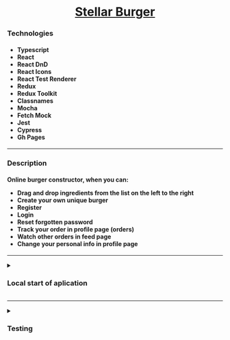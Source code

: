<h1 align="center"><a href="https://nkolosov097.github.io/react-burger" target="_blank">Stellar Burger</a></h1>
<h3 align="start">Technologies</h3>
<h4>
  <ul>
    <li>Typescript</li>
    <li>React</li>
    <li>React DnD</li>
    <li>React Icons</li>
    <li>React Test Renderer</li>
    <li>Redux</li>
    <li>Redux Toolkit</li>
    <li>Classnames</li>
    <li>Mocha</li>
    <li>Fetch Mock</li>
    <li>Jest</li>
    <li>Cypress</li>
    <li>Gh Pages</li>
  </ul>
  </h4>

<hr>

<h3 align="start">Description</h3>
  <h4>Online burger constructor, when you can:
  <ul>
    <li>Drag and drop ingredients from the list on the left to the right</li>
    <li>Create your own unique burger</li>
    <li>Register</li>
    <li>Login</li>
    <li>Reset forgotten password</li>
    <li>Track your order in profile page (orders)</li>
    <li>Watch other orders in feed page</li>
    <li>Change your personal info in profile page</li>
  </ul>
</h4>

<hr>

<details>
  <summary><h3>Local start of aplication</h3></summary>
  &#9;<ol>
    <li>
      <h4>Clone the repository:</h4>
      <code>git@github.com:NKolosov097/react-burger.git</code>
    </li>
    <li>
      <h4>Install all dependencies:</h4>
      <code>npm i</code>
      or
      <code>yarn add</code>
    </li>
    <li>
      <h4>Start the application:</h4>
      <code>npm start</code>
      or 
      <code>yarn start</code>
    </li>
    <li>
      <h4>Go to http://localhost:3000 to view the application</h4>
    </li>
  </ol>
</details>

<hr>

<details>
<summary><h3>Testing</h3></summary>
  <details>
    <summary><h4>Unit tests</h4></summary>
    <h4>Launch all unit tests:</h4>
    <code>npm run test</code>
  </details>
  
  <details>
    <summary><h4>E2E tests</h4></summary>
    &#9;<ol>
      <li>
        <h4>Create <code>fixtures</code> folder in cypress directory</h4>
      </li>
      <li>
        <h4>Create <code>login.json</code> with following content:</h4>
        <pre><code>{
  "email": "email@gmail.com",
  "password": "password"
}</code></pre>
      </li>
      <li>
        <h4>Start the application:</h4>
        <code>npm start</code>
        or 
        <code>yarn start</code>
      </li>
      <li>
        <h4>Launch cypress:</h4>
        <code>npm run cypress:open</code>
        or 
        <code>yarn run cypress:open</code>
      </li>
    </ol>
  </details>
  </details>
